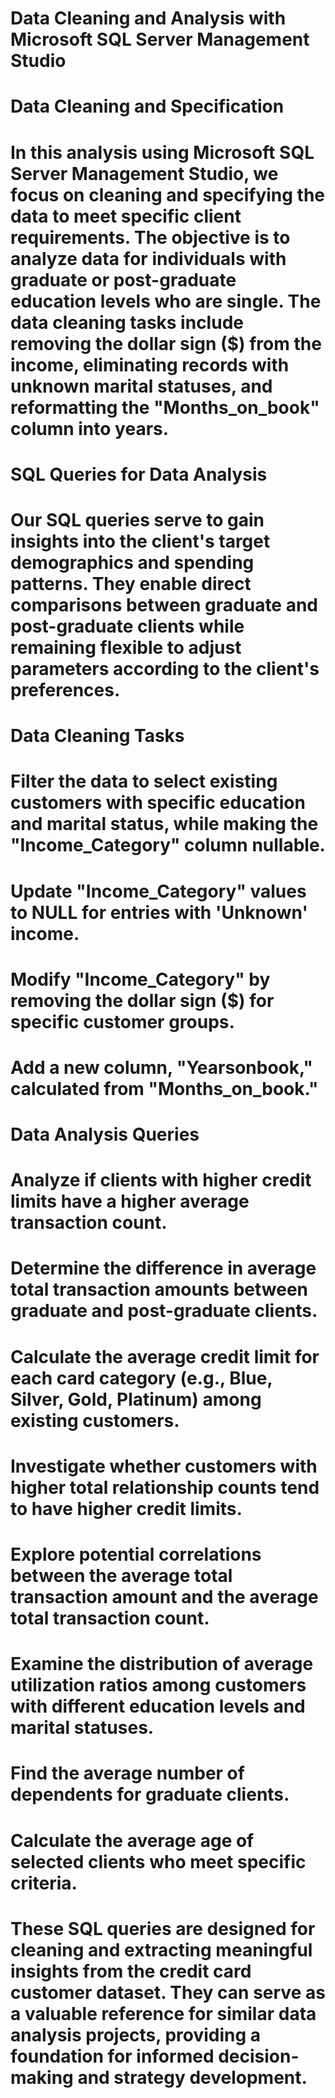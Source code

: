# Data Cleaning and Analysis with Microsoft SQL Server Management Studio

# Data Cleaning and Specification
# In this analysis using Microsoft SQL Server Management Studio, we focus on cleaning and specifying the data to meet specific client requirements. The objective is to analyze data for individuals with graduate or post-graduate education levels who are single. The data cleaning tasks include removing the dollar sign ($) from the income, eliminating records with unknown marital statuses, and reformatting the "Months_on_book" column into years.

# SQL Queries for Data Analysis
# Our SQL queries serve to gain insights into the client's target demographics and spending patterns. They enable direct comparisons between graduate and post-graduate clients while remaining flexible to adjust parameters according to the client's preferences.

# Data Cleaning Tasks
# Filter the data to select existing customers with specific education and marital status, while making the "Income_Category" column nullable.
# Update "Income_Category" values to NULL for entries with 'Unknown' income.
# Modify "Income_Category" by removing the dollar sign ($) for specific customer groups.
# Add a new column, "Yearsonbook," calculated from "Months_on_book."

# Data Analysis Queries
# Analyze if clients with higher credit limits have a higher average transaction count.
# Determine the difference in average total transaction amounts between graduate and post-graduate clients.
# Calculate the average credit limit for each card category (e.g., Blue, Silver, Gold, Platinum) among existing customers.
# Investigate whether customers with higher total relationship counts tend to have higher credit limits.
# Explore potential correlations between the average total transaction amount and the average total transaction count.
# Examine the distribution of average utilization ratios among customers with different education levels and marital statuses.
# Find the average number of dependents for graduate clients.
# Calculate the average age of selected clients who meet specific criteria.
# These SQL queries are designed for cleaning and extracting meaningful insights from the credit card customer dataset. They can serve as a valuable reference for similar data analysis projects, providing a foundation for informed decision-making and strategy development.
